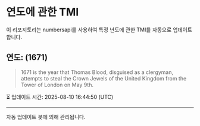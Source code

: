 
# 연도에 관한 TMI

이 리포지토리는 numbersapi를 사용하여 특정 년도에 관한 TMI를 자동으로 업데이트합니다.

## 연도: (1671)
> 1671 is the year that Thomas Blood, disguised as a clergyman, attempts to steal the Crown Jewels of the United Kingdom from the Tower of London on May 9th.

⏳ 업데이트 시간: 2025-08-10 16:44:50 (UTC)

---
자동 업데이트 봇에 의해 관리됩니다.
